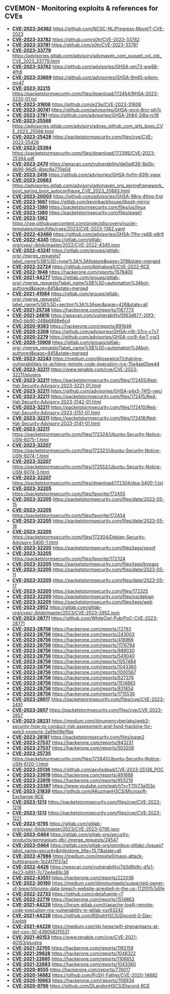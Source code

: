 ## CVEMON - Monitoring exploits & references for CVEs
- **[CVE-2023-34362](https://in.scanfactory.io/cvemon/CVE-2023-34362.html)** https://github.com/NCSC-NL/Progress-MoveIT-CVE-2023
- **[CVE-2023-33782](https://in.scanfactory.io/cvemon/CVE-2023-33782.html)** https://github.com/s0tr/CVE-2023-33782
- **[CVE-2023-33781](https://in.scanfactory.io/cvemon/CVE-2023-33781.html)** https://github.com/s0tr/CVE-2023-33781
- **[CVE-2023-33779](https://in.scanfactory.io/cvemon/CVE-2023-33779.html)** https://advisories.gitlab.com/advisory/advmaven_com_xuxueli_xxl_job_CVE_2023_33779.html
- **[CVE-2023-33762](https://in.scanfactory.io/cvemon/CVE-2023-33762.html)** https://github.com/advisories/GHSA-qm73-ww68-4fh6
- **[CVE-2023-33669](https://in.scanfactory.io/cvemon/CVE-2023-33669.html)** https://github.com/advisories/GHSA-9m65-p4pm-mv47
- **[CVE-2023-32215](https://in.scanfactory.io/cvemon/CVE-2023-32215.html)** https://packetstormsecurity.com/files/download/172454/RHSA-2023-3220-01.txt
- **[CVE-2023-31606](https://in.scanfactory.io/cvemon/CVE-2023-31606.html)** https://github.com/e23e/CVE-2023-31606
- **[CVE-2023-30741](https://in.scanfactory.io/cvemon/CVE-2023-30741.html)** https://github.com/advisories/GHSA-grcg-8rcr-ph7c
- **[CVE-2023-2781](https://in.scanfactory.io/cvemon/CVE-2023-2781.html)** https://github.com/advisories/GHSA-2h84-2j8q-rcf8
- **[CVE-2023-25568](https://in.scanfactory.io/cvemon/CVE-2023-25568.html)** https://advisories.gitlab.com/advisory/advgo_github_com_ipfs_boxo_CVE_2023_25568.html
- **[CVE-2023-25428](https://in.scanfactory.io/cvemon/CVE-2023-25428.html)** https://packetstormsecurity.com/files/cve/CVE-2023-25428
- **[CVE-2023-25394](https://in.scanfactory.io/cvemon/CVE-2023-25394.html)** https://packetstormsecurity.com/files/download/172395/CVE-2023-25394.pdf
- **[CVE-2023-2470](https://in.scanfactory.io/cvemon/CVE-2023-2470.html)** https://wpscan.com/vulnerability/de0adf26-8a0b-4b90-96d5-4bec6e770e04
- **[CVE-2023-2416](https://in.scanfactory.io/cvemon/CVE-2023-2416.html)** https://github.com/advisories/GHSA-hvfm-839j-xgqx
- **[CVE-2023-20883](https://in.scanfactory.io/cvemon/CVE-2023-20883.html)** https://advisories.gitlab.com/advisory/advmaven_org_springframework_boot_spring_boot_autoconfigure_CVE_2023_20883.html
- **[CVE-2023-20003](https://in.scanfactory.io/cvemon/CVE-2023-20003.html)** https://github.com/advisories/GHSA-98rg-4fmq-frpj
- **[CVE-2023-1667](https://in.scanfactory.io/cvemon/CVE-2023-1667.html)** https://gitlab.com/kevinbackhouse/libssh-mirror
- **[CVE-2023-1380](https://in.scanfactory.io/cvemon/CVE-2023-1380.html)** https://packetstormsecurity.com/files/os/linux
- **[CVE-2023-1380](https://in.scanfactory.io/cvemon/CVE-2023-1380.html)** https://packetstormsecurity.com/files/page1
- **[CVE-2023-1362](https://in.scanfactory.io/cvemon/CVE-2023-1362.html)** https://raw.githubusercontent.com/projectdiscovery/nuclei-templates/main/http/cves/2023/CVE-2023-1362.yaml
- **[CVE-2022-43460](https://in.scanfactory.io/cvemon/CVE-2022-43460.html)** https://github.com/advisories/GHSA-7fhv-rp66-q6r9
- **[CVE-2022-4345](https://in.scanfactory.io/cvemon/CVE-2022-4345.html)** https://gitlab.com/gitlab-org/cves/-/blob/master/2022/CVE-2022-4345.json
- **[CVE-2022-43241](https://in.scanfactory.io/cvemon/CVE-2022-43241.html)** https://gitlab.com/groups/gitlab-org/-/merge_requests?label_name%5B%5D=type%3A%3Afeature&page=378&state=merged
- **[CVE-2022-22724](https://in.scanfactory.io/cvemon/CVE-2022-22724.html)** https://github.com/AlphabugX/CVE-2022-RCE
- **[CVE-2022-1948](https://in.scanfactory.io/cvemon/CVE-2022-1948.html)** https://hackerone.com/reports/1578400
- **[CVE-2021-44277](https://in.scanfactory.io/cvemon/CVE-2021-44277.html)** https://gitlab.com/groups/gitlab-org/-/merge_requests?label_name%5B%5D=automation%3Abot-authored&page=845&state=merged
- **[CVE-2021-41084](https://in.scanfactory.io/cvemon/CVE-2021-41084.html)** https://gitlab.com/groups/gitlab-org/-/merge_requests?label_name%5B%5D=section%3A%3Asec&page=426&state=all
- **[CVE-2021-25738](https://in.scanfactory.io/cvemon/CVE-2021-25738.html)** https://hackerone.com/reports/1167773
- **[CVE-2021-24816](https://in.scanfactory.io/cvemon/CVE-2021-24816.html)** https://wpscan.com/vulnerability/5f63d677-20f3-4fe0-bb90-048b6898e6cd
- **[CVE-2020-9383](https://in.scanfactory.io/cvemon/CVE-2020-9383.html)** https://hackerone.com/reports/891846
- **[CVE-2020-2308](https://in.scanfactory.io/cvemon/CVE-2020-2308.html)** https://github.com/advisories/GHSA-rr6j-37cv-c7x7
- **[CVE-2020-2279](https://in.scanfactory.io/cvemon/CVE-2020-2279.html)** https://github.com/advisories/GHSA-ccr8-4xr7-cgj3
- **[CVE-2020-13909](https://in.scanfactory.io/cvemon/CVE-2020-13909.html)** https://gitlab.com/groups/gitlab-org/-/merge_requests?label_name%5B%5D=automation%3Abot-authored&page=845&state=merged
- **[CVE-2023-32243](https://in.scanfactory.io/cvemon/CVE-2023-32243.html)** https://medium.com/@josewice7/chaining-vulnerabilities-to-achieve-remote-code-execution-rce-15a4aa05ee44
- **[CVE-2023-32211](https://in.scanfactory.io/cvemon/CVE-2023-32211.html)** https://www.tenable.com/cve/CVE-2023-32211/plugins
- **[CVE-2023-32211](https://in.scanfactory.io/cvemon/CVE-2023-32211.html)** https://packetstormsecurity.com/files/172455/Red-Hat-Security-Advisory-2023-3221-01.html
- **[CVE-2023-32211](https://in.scanfactory.io/cvemon/CVE-2023-32211.html)** https://github.com/advisories/GHSA-q4x5-74f5-vwcj
- **[CVE-2023-32211](https://in.scanfactory.io/cvemon/CVE-2023-32211.html)** https://packetstormsecurity.com/files/172415/Red-Hat-Security-Advisory-2023-3142-01.html
- **[CVE-2023-32211](https://in.scanfactory.io/cvemon/CVE-2023-32211.html)** https://packetstormsecurity.com/files/172410/Red-Hat-Security-Advisory-2023-3151-01.html
- **[CVE-2023-32211](https://in.scanfactory.io/cvemon/CVE-2023-32211.html)** https://packetstormsecurity.com/files/172418/Red-Hat-Security-Advisory-2023-3141-01.html
- **[CVE-2023-32211](https://in.scanfactory.io/cvemon/CVE-2023-32211.html)** https://packetstormsecurity.com/files/172324/Ubuntu-Security-Notice-USN-6075-1.html
- **[CVE-2023-32207](https://in.scanfactory.io/cvemon/CVE-2023-32207.html)** https://packetstormsecurity.com/files/172321/Ubuntu-Security-Notice-USN-6074-1.html
- **[CVE-2023-32207](https://in.scanfactory.io/cvemon/CVE-2023-32207.html)** https://packetstormsecurity.com/files/172552/Ubuntu-Security-Notice-USN-6074-3.html
- **[CVE-2023-32207](https://in.scanfactory.io/cvemon/CVE-2023-32207.html)** https://packetstormsecurity.com/files/download/172304/dsa-5400-1.txt
- **[CVE-2023-32205](https://in.scanfactory.io/cvemon/CVE-2023-32205.html)** https://packetstormsecurity.com/files/favorite/172455
- **[CVE-2023-32205](https://in.scanfactory.io/cvemon/CVE-2023-32205.html)** https://packetstormsecurity.com/files/date/2023-05-15
- **[CVE-2023-32205](https://in.scanfactory.io/cvemon/CVE-2023-32205.html)** https://packetstormsecurity.com/files/favorite/172454
- **[CVE-2023-32205](https://in.scanfactory.io/cvemon/CVE-2023-32205.html)** https://packetstormsecurity.com/files/date/2023-05-18
- **[CVE-2023-32205](https://in.scanfactory.io/cvemon/CVE-2023-32205.html)** https://packetstormsecurity.com/files/172304/Debian-Security-Advisory-5400-1.html
- **[CVE-2023-32205](https://in.scanfactory.io/cvemon/CVE-2023-32205.html)** https://packetstormsecurity.com/files/tags/spoof
- **[CVE-2023-32205](https://in.scanfactory.io/cvemon/CVE-2023-32205.html)** https://packetstormsecurity.com/files/favorite/172324
- **[CVE-2023-32205](https://in.scanfactory.io/cvemon/CVE-2023-32205.html)** https://packetstormsecurity.com/files/tags/bypass
- **[CVE-2023-32205](https://in.scanfactory.io/cvemon/CVE-2023-32205.html)** https://packetstormsecurity.com/files/date/2023-05-11
- **[CVE-2023-32205](https://in.scanfactory.io/cvemon/CVE-2023-32205.html)** https://packetstormsecurity.com/files/date/2023-05-17
- **[CVE-2023-32205](https://in.scanfactory.io/cvemon/CVE-2023-32205.html)** https://packetstormsecurity.com/files/172325
- **[CVE-2023-32205](https://in.scanfactory.io/cvemon/CVE-2023-32205.html)** https://packetstormsecurity.com/files/os/debian
- **[CVE-2023-32205](https://in.scanfactory.io/cvemon/CVE-2023-32205.html)** https://packetstormsecurity.com/files/tags/web
- **[CVE-2023-2952](https://in.scanfactory.io/cvemon/CVE-2023-2952.html)** https://gitlab.com/gitlab-org/cves/-/blob/master/2023/CVE-2023-2952.json
- **[CVE-2023-28771](https://in.scanfactory.io/cvemon/CVE-2023-28771.html)** https://github.com/WhiteOwl-Pub/PoC-CVE-2023-28771
- **[CVE-2023-28756](https://in.scanfactory.io/cvemon/CVE-2023-28756.html)** https://hackerone.com/reports/72793
- **[CVE-2023-28756](https://in.scanfactory.io/cvemon/CVE-2023-28756.html)** https://hackerone.com/reports/243003
- **[CVE-2023-28756](https://in.scanfactory.io/cvemon/CVE-2023-28756.html)** https://hackerone.com/reports/416966
- **[CVE-2023-28756](https://in.scanfactory.io/cvemon/CVE-2023-28756.html)** https://hackerone.com/reports/1176794
- **[CVE-2023-28756](https://in.scanfactory.io/cvemon/CVE-2023-28756.html)** https://hackerone.com/reports/888030
- **[CVE-2023-28756](https://in.scanfactory.io/cvemon/CVE-2023-28756.html)** https://hackerone.com/reports/549040
- **[CVE-2023-28756](https://in.scanfactory.io/cvemon/CVE-2023-28756.html)** https://hackerone.com/reports/1057484
- **[CVE-2023-28756](https://in.scanfactory.io/cvemon/CVE-2023-28756.html)** https://hackerone.com/reports/1043360
- **[CVE-2023-28756](https://in.scanfactory.io/cvemon/CVE-2023-28756.html)** https://hackerone.com/reports/1000567
- **[CVE-2023-28756](https://in.scanfactory.io/cvemon/CVE-2023-28756.html)** https://hackerone.com/reports/627376
- **[CVE-2023-28756](https://in.scanfactory.io/cvemon/CVE-2023-28756.html)** https://hackerone.com/reports/1514863
- **[CVE-2023-28756](https://in.scanfactory.io/cvemon/CVE-2023-28756.html)** https://hackerone.com/reports/831654
- **[CVE-2023-28756](https://in.scanfactory.io/cvemon/CVE-2023-28756.html)** https://hackerone.com/reports/1715536
- **[CVE-2023-28617](https://in.scanfactory.io/cvemon/CVE-2023-28617.html)** https://packetstormsecurity.com/files/cve/CVE-2023-2491
- **[CVE-2023-2857](https://in.scanfactory.io/cvemon/CVE-2023-2857.html)** https://packetstormsecurity.com/files/cve/CVE-2023-2857
- **[CVE-2023-28231](https://in.scanfactory.io/cvemon/CVE-2023-28231.html)** https://medium.com/@numencyberlabs/web3-security-how-to-conduct-risk-assessment-and-fund-tracking-for-web3-projects-2a5fe08e1fbe
- **[CVE-2023-28181](https://in.scanfactory.io/cvemon/CVE-2023-28181.html)** https://packetstormsecurity.com/files/page2
- **[CVE-2023-27537](https://in.scanfactory.io/cvemon/CVE-2023-27537.html)** https://hackerone.com/reports/943231
- **[CVE-2023-27537](https://in.scanfactory.io/cvemon/CVE-2023-27537.html)** https://hackerone.com/reports/503208
- **[CVE-2023-25735](https://in.scanfactory.io/cvemon/CVE-2023-25735.html)** https://packetstormsecurity.com/files/172641/Ubuntu-Security-Notice-USN-6120-1.html
- **[CVE-2023-25136](https://in.scanfactory.io/cvemon/CVE-2023-25136.html)** https://github.com/axylisdead/CVE-2023-25136_POC
- **[CVE-2023-23919](https://in.scanfactory.io/cvemon/CVE-2023-23919.html)** https://hackerone.com/reports/491668
- **[CVE-2023-23919](https://in.scanfactory.io/cvemon/CVE-2023-23919.html)** https://hackerone.com/reports/953219
- **[CVE-2023-23397](https://in.scanfactory.io/cvemon/CVE-2023-23397.html)** https://www.youtube.com/watch?v=Y11V73a103o
- **[CVE-2023-21839](https://in.scanfactory.io/cvemon/CVE-2023-21839.html)** https://github.com/AKuzmanHSCS/Microsoft-Exchange-RCE
- **[CVE-2023-1213](https://in.scanfactory.io/cvemon/CVE-2023-1213.html)** https://packetstormsecurity.com/files/cve/CVE-2023-1218
- **[CVE-2023-1213](https://in.scanfactory.io/cvemon/CVE-2023-1213.html)** https://packetstormsecurity.com/files/cve/CVE-2023-1221
- **[CVE-2023-0795](https://in.scanfactory.io/cvemon/CVE-2023-0795.html)** https://gitlab.com/gitlab-org/cves/-/blob/master/2023/CVE-2023-0795.json
- **[CVE-2023-0464](https://in.scanfactory.io/cvemon/CVE-2023-0464.html)** https://gitlab.com/gitlab-org/security-products/gemnasium-db/-/merge_requests/24547
- **[CVE-2023-0464](https://in.scanfactory.io/cvemon/CVE-2023-0464.html)** https://gitlab.com/gitlab-org/omnibus-gitlab/-/issues?label_name=security&milestone_title=15.11&state=all
- **[CVE-2022-47986](https://in.scanfactory.io/cvemon/CVE-2022-47986.html)** https://medium.com/jmpshell/mass-attack-buhtiransom-1b2417ff37a7
- **[CVE-2022-4426](https://in.scanfactory.io/cvemon/CVE-2022-4426.html)** https://wpscan.com/vulnerability/7d3d6b9c-d1c1-4e23-b891-7c72e4e89c38
- **[CVE-2022-43551](https://in.scanfactory.io/cvemon/CVE-2022-43551.html)** https://hackerone.com/reports/222036
- **[CVE-2022-30190](https://in.scanfactory.io/cvemon/CVE-2022-30190.html)** https://medium.com/@immuniweb/suspected-owner-of-breachforums-data-breach-website-arrested-in-the-us-172f0157a5fe
- **[CVE-2022-22733](https://in.scanfactory.io/cvemon/CVE-2022-22733.html)** https://github.com/cdelafuente-r7
- **[CVE-2022-22719](https://in.scanfactory.io/cvemon/CVE-2022-22719.html)** https://hackerone.com/reports/1514863
- **[CVE-2021-44228](https://in.scanfactory.io/cvemon/CVE-2021-44228.html)** https://forum.gitlab.com/t/apache-log4j-remote-code-execution-rce-vulnerability-in-gitlab-ce/63242
- **[CVE-2021-44228](https://in.scanfactory.io/cvemon/CVE-2021-44228.html)** https://github.com/RShahHSCS/Discord-0-Day-Exploit
- **[CVE-2021-44228](https://in.scanfactory.io/cvemon/CVE-2021-44228.html)** https://medium.com/@j.heise/wifi-shenanigans-at-def-con-30-4390582f5531
- **[CVE-2021-40153](https://in.scanfactory.io/cvemon/CVE-2021-40153.html)** https://www.tenable.com/cve/CVE-2021-40153/plugins
- **[CVE-2021-32705](https://in.scanfactory.io/cvemon/CVE-2021-32705.html)** https://hackerone.com/reports/1192159
- **[CVE-2021-29628](https://in.scanfactory.io/cvemon/CVE-2021-29628.html)** https://hackerone.com/reports/1048322
- **[CVE-2021-22885](https://in.scanfactory.io/cvemon/CVE-2021-22885.html)** https://hackerone.com/reports/1106652
- **[CVE-2021-22883](https://in.scanfactory.io/cvemon/CVE-2021-22883.html)** https://hackerone.com/reports/1043360
- **[CVE-2020-8555](https://in.scanfactory.io/cvemon/CVE-2020-8555.html)** https://hackerone.com/reports/776017
- **[CVE-2020-14882](https://in.scanfactory.io/cvemon/CVE-2020-14882.html)** https://github.com/PoSH-Father/CVE-2020-14882
- **[CVE-2020-10663](https://in.scanfactory.io/cvemon/CVE-2020-10663.html)** https://hackerone.com/reports/706934
- **[CVE-2020-0796](https://in.scanfactory.io/cvemon/CVE-2020-0796.html)** https://github.com/DLandonHSCS/Discord-RCE
